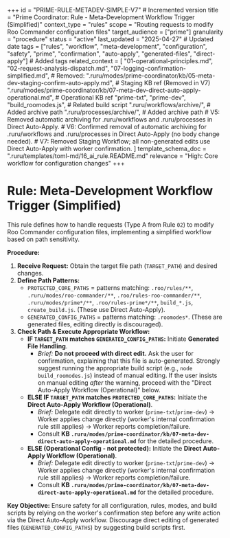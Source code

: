 +++
id = "PRIME-RULE-METADEV-SIMPLE-V7" # Incremented version
title = "Prime Coordinator: Rule - Meta-Development Workflow Trigger (Simplified)"
context_type = "rules"
scope = "Routing requests to modify Roo Commander configuration files"
target_audience = ["prime"]
granularity = "procedure"
status = "active"
last_updated = "2025-04-27" # Updated date
tags = ["rules", "workflow", "meta-development", "configuration", "safety", "prime", "confirmation", "auto-apply", "generated-files", "direct-apply"] # Added tags
related_context = [
    "01-operational-principles.md",
    "02-request-analysis-dispatch.md",
    "07-logging-confirmation-simplified.md",
    # Removed: ".ruru/modes/prime-coordinator/kb/05-meta-dev-staging-confirm-auto-apply.md", # Staging KB ref (Removed in V7)
    ".ruru/modes/prime-coordinator/kb/07-meta-dev-direct-auto-apply-operational.md", # Operational KB ref
    "prime-txt", "prime-dev",
    "build_roomodes.js", # Related build script
    ".ruru/workflows/archive/", # Added archive path
    ".ruru/processes/archive/",  # Added archive path
    # V5: Removed automatic archiving for .ruru/workflows and .ruru/processes in Direct Auto-Apply.
    # V6: Confirmed removal of automatic archiving for .ruru/workflows and .ruru/processes in Direct Auto-Apply (no body change needed).
    # V7: Removed Staging Workflow; all non-generated edits use Direct Auto-Apply with worker confirmation.
    ]
template_schema_doc = ".ruru/templates/toml-md/16_ai_rule.README.md"
relevance = "High: Core workflow for configuration changes"
+++

# Rule: Meta-Development Workflow Trigger (Simplified)

This rule defines how to handle requests (Type A from Rule `02`) to modify Roo Commander configuration files, implementing a simplified workflow based on path sensitivity.

**Procedure:**

1.  **Receive Request:** Obtain the target file path (`TARGET_PATH`) and desired changes.
2.  **Define Path Patterns:**
    *   `PROTECTED_CORE_PATHS` = patterns matching: `.roo/rules/**`, `.ruru/modes/roo-commander/**`, `.roo/rules-roo-commander/**`, `.ruru/modes/prime*/**`, `.roo/rules-prime*/**`, `build_*.js`, `create_build.js`. (These use Direct Auto-Apply).
    *   `GENERATED_CONFIG_PATHS` = patterns matching: `.roomodes*`. (These are generated files, editing directly is discouraged).
3.  **Check Path & Execute Appropriate Workflow:**
    *   **IF `TARGET_PATH` matches `GENERATED_CONFIG_PATHS`:** Initiate **Generated File Handling**.
        *   *Brief:* **Do not proceed with direct edit.** Ask the user for confirmation, explaining that this file is auto-generated. Strongly suggest running the appropriate build script (e.g., `node build_roomodes.js`) instead of manual editing. If the user insists on manual editing *after* the warning, proceed with the "Direct Auto-Apply Workflow (Operational)" below.
    *   **ELSE IF `TARGET_PATH` matches `PROTECTED_CORE_PATHS`:** Initiate the **Direct Auto-Apply Workflow (Operational)**.
        *   *Brief:* Delegate edit directly to worker (`prime-txt`/`prime-dev`) -> Worker applies change directly (worker's internal confirmation rule still applies) -> Worker reports completion/failure.
        *   Consult **KB `.ruru/modes/prime-coordinator/kb/07-meta-dev-direct-auto-apply-operational.md`** for the detailed procedure.
    *   **ELSE (Operational Config - not protected):** Initiate the **Direct Auto-Apply Workflow (Operational)**.
        *   *Brief:* Delegate edit directly to worker (`prime-txt`/`prime-dev`) -> Worker applies change directly (worker's internal confirmation rule still applies) -> Worker reports completion/failure.
        *   Consult **KB `.ruru/modes/prime-coordinator/kb/07-meta-dev-direct-auto-apply-operational.md`** for the detailed procedure.

**Key Objective:** Ensure safety for all configuration, rules, modes, and build scripts by relying on the worker's confirmation step before any write action via the Direct Auto-Apply workflow. Discourage direct editing of generated files (`GENERATED_CONFIG_PATHS`) by suggesting build scripts first.
